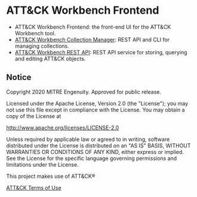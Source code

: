 # ATT&CK Workbench Frontend
- ATT&CK Workbench Frontend: the front-end UI for the ATT&CK Workbench tool.
- [ATT&CK Workbench Collection Manager](https://github.com/center-for-threat-informed-defense/federated-attack-collection-manager): REST API and CLI for managing collections.
- [ATT&CK Workbench REST API](https://github.com/center-for-threat-informed-defense/federated-attack-rest-api): REST API service for storing, querying and editing ATT&CK objects.


## Notice 

Copyright 2020 MITRE Engenuity. Approved for public release. 

Licensed under the Apache License, Version 2.0 (the "License"); you may not use this file except in compliance with the License. You may obtain a copy of the License at 

http://www.apache.org/licenses/LICENSE-2.0 

Unless required by applicable law or agreed to in writing, software distributed under the License is distributed on an "AS IS" BASIS, WITHOUT WARRANTIES OR CONDITIONS OF ANY KIND, either express or implied. See the License for the specific language governing permissions and limitations under the License. 

This project makes use of ATT&CK®

[ATT&CK Terms of Use](https://attack.mitre.org/resources/terms-of-use/)
